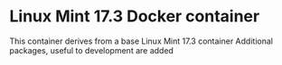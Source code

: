 # Linux Mint 17.3 Docker container

This container derives from a base Linux Mint 17.3 container
Additional packages, useful to development are added
